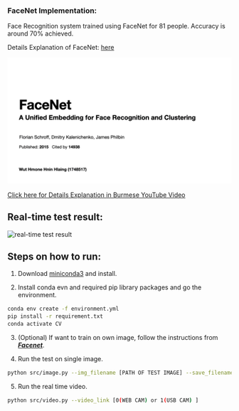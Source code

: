 ### FaceNet Implementation:
Face Recognition system trained using FaceNet for 81 people. Accuracy is around 70% achieved.

Details Explanation of FaceNet: [here](https://drive.google.com/file/d/1TwXJgNqA-nfcGyrZ_OlpBIshMgiJu82z/view?usp=sharing)

![facenet arc result](docs/facenet-arc.gif)

[Click here for Details Explanation in Burmese YouTube Video](https://www.youtube.com/watch?v=w05oosmFsxM)

## Real-time test result:

![real-time test result](result_video/video_result.gif)

## Steps on how to run:

  1. Download [miniconda3](https://repo.anaconda.com/miniconda/Miniconda3-latest-Linux-x86_64.sh) and install.

  2. Install conda evn and required pip library packages and go the environment.

  ```bash
  conda env create -f environment.yml
  pip install -r requirement.txt
  conda activate CV
  ```

  3. (Optional) If want to train on own image, follow the instructions from [***Facenet***](https://github.com/davidsandberg/facenet).

  4. Run the test on single image.

  ```bash
  python src/image.py --img_filename [PATH OF TEST IMAGE] --save_filename [NAME TO SAVE RESULT]
  ```
  5. Run the real time video.

  ```bash
  python src/video.py --video_link [0(WEB CAM) or 1(USB CAM) ]
  ```
